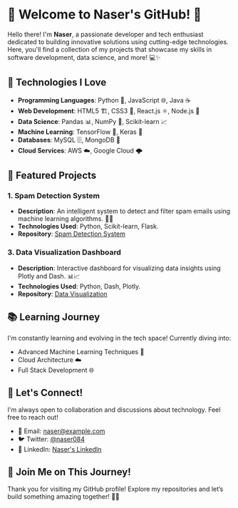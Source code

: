 # 👋 Welcome to Naser's GitHub! 🚀

Hello there! I'm **Naser**, a passionate developer and tech enthusiast dedicated to building innovative solutions using cutting-edge technologies. Here, you'll find a collection of my projects that showcase my skills in software development, data science, and more! 💻✨

## 🔧 Technologies I Love

- **Programming Languages**: Python 🐍, JavaScript 🌐, Java ☕
- **Web Development**: HTML5 🏗️, CSS3 🎨, React.js ⚛️, Node.js 🚀
- **Data Science**: Pandas 📊, NumPy 🔢, Scikit-learn 📈
- **Machine Learning**: TensorFlow 🤖, Keras 🧠
- **Databases**: MySQL 🗄️, MongoDB 🍃
- **Cloud Services**: AWS ☁️, Google Cloud 🌩️

## 🌟 Featured Projects

### 1. **Spam Detection System**
   - **Description**: An intelligent system to detect and filter spam emails using machine learning algorithms. 📧❌
   - **Technologies Used**: Python, Scikit-learn, Flask.
   - **Repository**: [Spam Detection System](https://github.com/naser084/spam-detection)



### 3. **Data Visualization Dashboard**
   - **Description**: Interactive dashboard for visualizing data insights using Plotly and Dash. 📊📈
   - **Technologies Used**: Python, Dash, Plotly.
   - **Repository**: [Data Visualization](https://github.com/naser084/data-visualization)

## 📚 Learning Journey

I'm constantly learning and evolving in the tech space! Currently diving into:
- Advanced Machine Learning Techniques 🧠
- Cloud Architecture ☁️
- Full Stack Development 🌐

## 🤝 Let's Connect!

I'm always open to collaboration and discussions about technology. Feel free to reach out!

- 📧 Email: naser@example.com
- 🐦 Twitter: [@naser084](https://twitter.com/naser084)
- 💼 LinkedIn: [Naser's LinkedIn](https://linkedin.com/in/naser084)

## 🚀 Join Me on This Journey!

Thank you for visiting my GitHub profile! Explore my repositories and let’s build something amazing together! 💪✨
